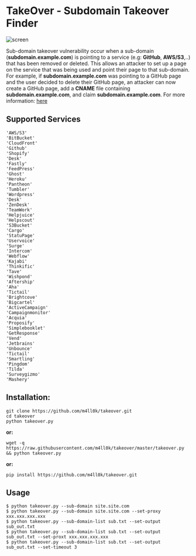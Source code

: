 # TakeOver - Subdomain Takeover Finder

![screen](https://raw.githubusercontent.com/m4ll0k/takeover/master/screen.png)

Sub-domain takeover vulnerability occur when a sub-domain (**subdomain.example.com**) is pointing to a service (e.g: **GitHub**, **AWS/S3**,..) that has been removed or deleted. This allows an attacker to set up a page on the service that was being used and point their page to that sub-domain. For example, if **subdomain.example.com** was pointing to a GitHub page and the user decided to delete their GitHub page, an attacker can now create a GitHub page, add a **CNAME** file containing **subdomain.example.com**, and claim **subdomain.example.com**. For more information: [here](https://labs.detectify.com/2014/10/21/hostile-subdomain-takeover-using-herokugithubdesk-more/)

## Supported Services

```
'AWS/S3'
'BitBucket'
'CloudFront'
'Github'
'Shopify'
'Desk'
'Fastly'
'FeedPress'
'Ghost'
'Heroku'
'Pantheon'
'Tumbler'
'Wordpress'
'Desk'
'ZenDesk'
'TeamWork'
'Helpjuice'
'Helpscout'
'S3Bucket'
'Cargo'
'StatuPage'
'Uservoice'
'Surge'
'Intercom'
'Webflow'
'Kajabi'
'Thinkific'
'Tave'
'Wishpond'
'Aftership'
'Aha'
'Tictail'
'Brightcove'
'Bigcartel'
'ActiveCampaign'
'Campaignmonitor'
'Acquia'
'Proposify'
'Simplebooklet'
'GetResponse'
'Vend'
'Jetbrains'
'Unbounce'
'Tictail'
'Smartling'
'Pingdom'
'Tilda'
'Surveygizmo'
'Mashery'
```

## Installation:

```shell
git clone https://github.com/m4ll0k/takeover.git
cd takeover
python takeover.py
```

**or:**

```
wget -q https://raw.githubusercontent.com/m4ll0k/takeover/master/takeover.py && python takeover.py
```

**or:**

```
pip install https://github.com/m4ll0k/takeover.git
```

## Usage

```
$ python takeover.py --sub-domain site.site.com
$ python takeover.py --sub-domain site.site.com --set-proxy xxx.xxx.xxx.xxx
$ python takeover.py --sub-domain-list sub.txt --set-output sub_out.txt
$ python takeover.py --sub-domain-list sub.txt --set-output sub_out.txt --set-proxt xxx.xxx.xxx.xxx
$ python takeover.py --sub-domain-list sub.txt --set-output sub_out.txt --set-timeout 3
```
